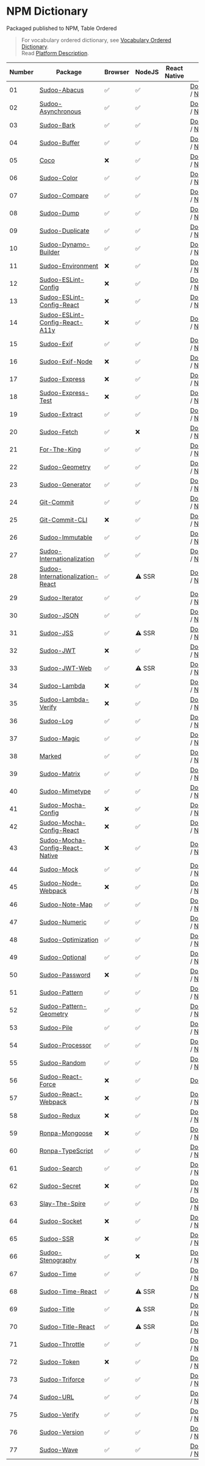 # NPM Dictionary

Packaged published to NPM, Table Ordered

> For vocabulary ordered dictionary, see [Vocabulary Ordered Dictionary](./vocabulary).  
> Read [Platform Description](./platform-description).

| Number | Package                                                                                      | Browser | NodeJS | React Native | Link                                                                                                             |
| ------ | -------------------------------------------------------------------------------------------- | ------- | ------ | ------------ | ---------------------------------------------------------------------------------------------------------------- |
| 01     | [Sudoo-Abacus](//github.com/SudoDotDog/Sudoo-Abacus)                                         | ✅       | ✅      |              | [Document](//abacus.sudo.dog) / [NPM](//npmjs.com/package/@sudoo/abacus)                                         |
| 02     | [Sudoo-Asynchronous](//github.com/SudoDotDog/Sudoo-Asynchronous)                             | ✅       | ✅      |              | [Document](//asynchronous.sudo.dog) / [NPM](//npmjs.com/package/@sudoo/asynchronous)                             |
| 03     | [Sudoo-Bark](//github.com/SudoDotDog/Sudoo-Bark)                                             | ✅       | ✅      |              | [Document](//bark.sudo.dog) / [NPM](//npmjs.com/package/@sudoo/bark)                                             |
| 04     | [Sudoo-Buffer](//github.com/SudoDotDog/Sudoo-Buffer)                                         | ✅       | ✅      |              | [Document](//buffer.sudo.dog) / [NPM](//npmjs.com/package/@sudoo/buffer)                                         |
| 05     | [Coco](//github.com/SudoDotDog/Coco)                                                         | ❌       | ✅      |              | [Document](//coco.sudo.dog) / [NPM](//npmjs.com/package/@sudoo/coco)                                             |
| 06     | [Sudoo-Color](//github.com/SudoDotDog/Sudoo-Color)                                           | ✅       | ✅      |              | [Document](//color.sudo.dog) / [NPM](//npmjs.com/package/@sudoo/color)                                           |
| 07     | [Sudoo-Compare](//github.com/SudoDotDog/Sudoo-Compare)                                       | ✅       | ✅      |              | [Document](//compare.sudo.dog) / [NPM](//npmjs.com/package/@sudoo/compare)                                       |
| 08     | [Sudoo-Dump](//github.com/SudoDotDog/Sudoo-Dump)                                             | ✅       | ✅      |              | [Document](//dump.sudo.dog) / [NPM](//npmjs.com/package/@sudoo/dump)                                             |
| 09     | [Sudoo-Duplicate](//github.com/SudoDotDog/Sudoo-Duplicate)                                   | ✅       | ✅      |              | [Document](//duplicate.sudo.dog) / [NPM](//npmjs.com/package/@sudoo/duplicate)                                   |
| 10     | [Sudoo-Dynamo-Builder](//github.com/SudoDotDog/Sudoo-Dynamo-Builder)                         | ✅       | ✅      |              | [Document](//dynamo-builder.sudo.dog) / [NPM](//npmjs.com/package/@sudoo/dynamo-builder)                         |
| 11     | [Sudoo-Environment](//github.com/SudoDotDog/Sudoo-Environment)                               | ❌       | ✅      |              | [Document](//environment.sudo.dog) / [NPM](//npmjs.com/package/@sudoo/environment)                               |
| 12     | [Sudoo-ESLint-Config](//github.com/SudoDotDog/Sudoo-ESLint-Config)                           | ❌       | ✅      |              | [Document](//eslint-config.sudo.dog) / [NPM](//npmjs.com/package/@sudoo/eslint-config)                           |
| 13     | [Sudoo-ESLint-Config-React](//github.com/SudoDotDog/Sudoo-ESLint-Config-React)               | ❌       | ✅      |              | [Document](//eslint-config-react.sudo.dog) / [NPM](//npmjs.com/package/@sudoo/eslint-config-react)               |
| 14     | [Sudoo-ESLint-Config-React-A11y](//github.com/SudoDotDog/Sudoo-ESLint-Config-React-A11y)     | ❌       | ✅      |              | [Document](//eslint-config-react-a11y.sudo.dog) / [NPM](//npmjs.com/package/@sudoo/eslint-config-react-a11y)     |
| 15     | [Sudoo-Exif](//github.com/SudoDotDog/Sudoo-Exif)                                             | ✅       | ✅      |              | [Document](//exif.sudo.dog) / [NPM](//npmjs.com/package/@sudoo/exif)                                             |
| 16     | [Sudoo-Exif-Node](//github.com/SudoDotDog/Sudoo-Exif-Node)                                   | ❌       | ✅      |              | [Document](//exif-node.sudo.dog) / [NPM](//npmjs.com/package/@sudoo/exif-node)                                   |
| 17     | [Sudoo-Express](//github.com/SudoDotDog/Sudoo-Express)                                       | ❌       | ✅      |              | [Document](//express.sudo.dog) / [NPM](//npmjs.com/package/@sudoo/express)                                       |
| 18     | [Sudoo-Express-Test](//github.com/SudoDotDog/Sudoo-Express-Test)                             | ❌       | ✅      |              | [Document](//express-test.sudo.dog) / [NPM](//npmjs.com/package/@sudoo/express-test)                             |
| 19     | [Sudoo-Extract](//github.com/SudoDotDog/Sudoo-Extract)                                       | ✅       | ✅      |              | [Document](//extract.sudo.dog) / [NPM](//npmjs.com/package/@sudoo/extract)                                       |
| 20     | [Sudoo-Fetch](//github.com/SudoDotDog/Sudoo-Fetch)                                           | ✅       | ❌      |              | [Document](//fetch.sudo.dog) / [NPM](//npmjs.com/package/@sudoo/fetch)                                           |
| 21     | [For-The-King](//github.com/SudoDotDog/For-The-King)                                         | ✅       | ✅      |              | [Document](//for-the-king.sudo.dog) / [NPM](//npmjs.com/package/for-the-king)                                    |
| 22     | [Sudoo-Geometry](//github.com/SudoDotDog/Sudoo-Geometry)                                     | ✅       | ✅      |              | [Document](//geometry.sudo.dog) / [NPM](//npmjs.com/package/@sudoo/geometry)                                     |
| 23     | [Sudoo-Generator](//github.com/SudoDotDog/Sudoo-Generator)                                   | ✅       | ✅      |              | [Document](//generator.sudo.dog) / [NPM](//npmjs.com/package/@sudoo/generator)                                   |
| 24     | [Git-Commit](//github.com/SudoDotDog/Git-Commit)                                             | ✅       | ✅      |              | [Document](//git-commit.sudo.dog) / [NPM](//npmjs.com/package/@sudoo/git-commit)                                 |
| 25     | [Git-Commit-CLI](//github.com/SudoDotDog/Git-Commit-CLI)                                     | ❌       | ✅      |              | [Document](//git-commit-cli.sudo.dog) / [NPM](//npmjs.com/package/@sudoo/git-commit-cli)                         |
| 26     | [Sudoo-Immutable](//github.com/SudoDotDog/Sudoo-Immutable)                                   | ✅       | ✅      |              | [Document](//immutable.sudo.dog) / [NPM](//npmjs.com/package/@sudoo/immutable)                                   |
| 27     | [Sudoo-Internationalization](//github.com/SudoDotDog/Sudoo-Internationalization)             | ✅       | ✅      |              | [Document](//internationalization.sudo.dog) / [NPM](//npmjs.com/package/@sudoo/internationalization)             |
| 28     | [Sudoo-Internationalization-React](//github.com/SudoDotDog/Sudoo-Internationalization-React) | ✅       | ⚠️ SSR |              | [Document](//internationalization-react.sudo.dog) / [NPM](//npmjs.com/package/@sudoo/internationalization-react) |
| 29     | [Sudoo-Iterator](//github.com/SudoDotDog/Sudoo-Iterator)                                     | ✅       | ✅      |              | [Document](//iterator.sudo.dog) / [NPM](//npmjs.com/package/@sudoo/iterator)                                     |
| 30     | [Sudoo-JSON](//github.com/SudoDotDog/Sudoo-JSON)                                             | ✅       | ✅      |              | [Document](//json.sudo.dog) / [NPM](//npmjs.com/package/@sudoo/json)                                             |
| 31     | [Sudoo-JSS](//github.com/SudoDotDog/Sudoo-JSS)                                               | ✅       | ⚠️ SSR |              | [Document](//jss.sudo.dog) / [NPM](//npmjs.com/package/@sudoo/jss)                                               |
| 32     | [Sudoo-JWT](//github.com/SudoDotDog/Sudoo-JWT)                                               | ❌       | ✅      |              | [Document](//jwt.sudo.dog) / [NPM](//npmjs.com/package/@sudoo/jwt)                                               |
| 33     | [Sudoo-JWT-Web](//github.com/SudoDotDog/Sudoo-JWT-Web)                                       | ✅       | ⚠️ SSR |              | [Document](//jwt-web.sudo.dog) / [NPM](//npmjs.com/package/@sudoo/jwt-web)                                       |
| 34     | [Sudoo-Lambda](//github.com/SudoDotDog/Sudoo-Lambda)                                         | ❌       | ✅      |              | [Document](//lambda.sudo.dog) / [NPM](//npmjs.com/package/@sudoo/lambda)                                         |
| 35     | [Sudoo-Lambda-Verify](//github.com/SudoDotDog/Sudoo-Lambda-Verify)                           | ❌       | ✅      |              | [Document](//lambda-verify.sudo.dog) / [NPM](//npmjs.com/package/@sudoo/lambda-verify)                           |
| 36     | [Sudoo-Log](//github.com/SudoDotDog/Sudoo-Log)                                               | ✅       | ✅      |              | [Document](//log.sudo.dog) / [NPM](//npmjs.com/package/@sudoo/log)                                               |
| 37     | [Sudoo-Magic](//github.com/SudoDotDog/Sudoo-Magic)                                           | ✅       | ✅      |              | [Document](//magic.sudo.dog) / [NPM](//npmjs.com/package/@sudoo/magic)                                           |
| 38     | [Marked](//github.com/SudoDotDog/Marked)                                                     | ✅       | ✅      |              | [Document](//marked.sudo.dog) / [NPM](//npmjs.com/package/@sudoo/marked)                                         |
| 39     | [Sudoo-Matrix](//github.com/SudoDotDog/Sudoo-Matrix)                                         | ✅       | ✅      |              | [Document](//matrix.sudo.dog) / [NPM](//npmjs.com/package/@sudoo/matrix)                                         |
| 40     | [Sudoo-Mimetype](//github.com/SudoDotDog/Sudoo-Mimetype)                                     | ✅       | ✅      |              | [Document](//mimetype.sudo.dog) / [NPM](//npmjs.com/package/@sudoo/mimetype)                                     |
| 41     | [Sudoo-Mocha-Config](//github.com/SudoDotDog/Sudoo-Mocha-Config)                             | ❌       | ✅      |              | [Document](//mocha-config.sudo.dog) / [NPM](//npmjs.com/package/@sudoo/mocha-config)                             |
| 42     | [Sudoo-Mocha-Config-React](//github.com/SudoDotDog/Sudoo-Mocha-Config-React)                 | ❌       | ✅      |              | [Document](//mocha-config-react.sudo.dog) / [NPM](//npmjs.com/package/@sudoo/mocha-config-react)                 |
| 43     | [Sudoo-Mocha-Config-React-Native](//github.com/SudoDotDog/Sudoo-Mocha-Config-React-Native)   | ❌       | ✅      |              | [Document](//mocha-config-rn.sudo.dog) / [NPM](//npmjs.com/package/@sudoo/mocha-config-react-native)             |
| 44     | [Sudoo-Mock](//github.com/SudoDotDog/Sudoo-Mock)                                             | ✅       | ✅      |              | [Document](//mock.sudo.dog) / [NPM](//npmjs.com/package/@sudoo/mock)                                             |
| 45     | [Sudoo-Node-Webpack](//github.com/SudoDotDog/Sudoo-Node-Webpack)                             | ❌       | ✅      |              | [Document](//node-webpack.sudo.dog) / [NPM](//npmjs.com/package/@sudoo/webpack-node)                             |
| 46     | [Sudoo-Note-Map](//github.com/SudoDotDog/Sudoo-Note-Map)                                     | ✅       | ✅      |              | [Document](//note-map.sudo.dog) / [NPM](//npmjs.com/package/@sudoo/note-map)                                     |
| 47     | [Sudoo-Numeric](//github.com/SudoDotDog/Sudoo-Numeric)                                       | ✅       | ✅      |              | [Document](//numeric.sudo.dog) / [NPM](//npmjs.com/package/@sudoo/numeric)                                       |
| 48     | [Sudoo-Optimization](//github.com/SudoDotDog/Sudoo-Optimization)                             | ✅       | ✅      |              | [Document](//optimization.sudo.dog) / [NPM](//npmjs.com/package/@sudoo/optimization)                             |
| 49     | [Sudoo-Optional](//github.com/SudoDotDog/Sudoo-Optional)                                     | ✅       | ✅      |              | [Document](//optional.sudo.dog) / [NPM](//npmjs.com/package/@sudoo/optional)                                     |
| 50     | [Sudoo-Password](//github.com/SudoDotDog/Sudoo-Password)                                     | ❌       | ✅      |              | [Document](//password.sudo.dog) / [NPM](//npmjs.com/package/@sudoo/password)                                     |
| 51     | [Sudoo-Pattern](//github.com/SudoDotDog/Sudoo-Pattern)                                       | ✅       | ✅      |              | [Document](//pattern.sudo.dog) / [NPM](//npmjs.com/package/@sudoo/pattern)                                       |
| 52     | [Sudoo-Pattern-Geometry](//github.com/SudoDotDog/Sudoo-Pattern-Geometry)                     | ✅       | ✅      |              | [Document](//pattern-geometry.sudo.dog) / [NPM](//npmjs.com/package/@sudoo/pattern-geometry)                     |
| 53     | [Sudoo-Pile](//github.com/SudoDotDog/Sudoo-Pile)                                             | ✅       | ✅      |              | [Document](//pile.sudo.dog) / [NPM](//npmjs.com/package/@sudoo/pile)                                             |
| 54     | [Sudoo-Processor](//github.com/SudoDotDog/Sudoo-Processor)                                   | ✅       | ✅      |              | [Document](//processor.sudo.dog) / [NPM](//npmjs.com/package/@sudoo/processor)                                   |
| 55     | [Sudoo-Random](//github.com/SudoDotDog/Sudoo-Random)                                         | ✅       | ✅      |              | [Document](//random.sudo.dog) / [NPM](//npmjs.com/package/@sudoo/random)                                         |
| 56     | [Sudoo-React-Force](//github.com/SudoDotDog/Sudoo-React-Force)                               | ❌       | ✅      |              | [Document](//react-force.sudo.dog)                                                                               |
| 57     | [Sudoo-React-Webpack](//github.com/SudoDotDog/Sudoo-React-Webpack)                           | ❌       | ✅      |              | [Document](//react-webpack.sudo.dog) / [NPM](//npmjs.com/package/@sudoo/webpack-react)                           |
| 58     | [Sudoo-Redux](//github.com/SudoDotDog/Sudoo-Redux)                                           | ❌       | ✅      |              | [Document](//redux.sudo.dog) / [NPM](//npmjs.com/package/@sudoo/redux)                                           |
| 59     | [Ronpa-Mongoose](//github.com/SudoDotDog/Ronpa-Mongoose)                                     | ❌       | ✅      |              | [Document](//ronpa-mongoose.sudo.dog) / [NPM](//npmjs.com/package/@ronpa/mongoose)                               |
| 60     | [Ronpa-TypeScript](//github.com/SudoDotDog/Ronpa-TypeScript)                                 | ✅       | ✅      |              | [Document](//ronpa-typescript.sudo.dog) / [NPM](//npmjs.com/package/ronpa)                                       |
| 61     | [Sudoo-Search](//github.com/SudoDotDog/Sudoo-Search)                                         | ✅       | ✅      |              | [Document](//search.sudo.dog) / [NPM](//npmjs.com/package/@sudoo/search)                                         |
| 62     | [Sudoo-Secret](//github.com/SudoDotDog/Sudoo-Secret)                                         | ❌       | ✅      |              | [Document](//secret.sudo.dog) / [NPM](//npmjs.com/package/@sudoo/secret)                                         |
| 63     | [Slay-The-Spire](//github.com/SudoDotDog/Slay-The-Spire)                                     | ✅       | ✅      |              | [Document](//secret.sudo.dog) / [NPM](//npmjs.com/package/slay-the-spire)                                        |
| 64     | [Sudoo-Socket](//github.com/SudoDotDog/Sudoo-Socket)                                         | ❌       | ✅      |              | [Document](//slay-the-spire.sudo.dog) / [NPM](//npmjs.com/package/@sudoo/socket)                                 |
| 65     | [Sudoo-SSR](//github.com/SudoDotDog/Sudoo-SSR)                                               | ❌       | ✅      |              | [Document](//ssr.sudo.dog) / [NPM](//npmjs.com/package/@sudoo/ssr)                                               |
| 66     | [Sudoo-Stenography](//github.com/SudoDotDog/Sudoo-Stenography)                               | ✅       | ❌      |              | [Document](//stenography.sudo.dog) / [NPM](//npmjs.com/package/@sudoo/stenography)                               |
| 67     | [Sudoo-Time](//github.com/SudoDotDog/Sudoo-Time)                                             | ✅       | ✅      |              | [Document](//time.sudo.dog) / [NPM](//npmjs.com/package/@sudoo/time)                                             |
| 68     | [Sudoo-Time-React](//github.com/SudoDotDog/Sudoo-Time-React)                                 | ✅       | ⚠️ SSR |              | [Document](//time-react.sudo.dog) / [NPM](//npmjs.com/package/@sudoo/time-react)                                 |
| 69     | [Sudoo-Title](//github.com/SudoDotDog/Sudoo-Title)                                           | ✅       | ⚠️ SSR |              | [Document](//title.sudo.dog) / [NPM](//npmjs.com/package/@sudoo/title)                                           |
| 70     | [Sudoo-Title-React](//github.com/SudoDotDog/Sudoo-Title-React)                               | ✅       | ⚠️ SSR |              | [Document](//title-react.sudo.dog) / [NPM](//npmjs.com/package/@sudoo/title-react)                               |
| 71     | [Sudoo-Throttle](//github.com/SudoDotDog/Sudoo-Throttle)                                     | ✅       | ✅      |              | [Document](//throttle.sudo.dog) / [NPM](//npmjs.com/package/@sudoo/throttle)                                     |
| 72     | [Sudoo-Token](//github.com/SudoDotDog/Sudoo-Token)                                           | ❌       | ✅      |              | [Document](//token.sudo.dog) / [NPM](//npmjs.com/package/@sudoo/token)                                           |
| 73     | [Sudoo-Triforce](//github.com/SudoDotDog/Sudoo-Triforce)                                     | ✅       | ✅      |              | [Document](//triforce.sudo.dog) / [NPM](//npmjs.com/package/@sudoo/triforce)                                     |
| 74     | [Sudoo-URL](//github.com/SudoDotDog/Sudoo-URL)                                               | ✅       | ✅      |              | [Document](//url.sudo.dog) / [NPM](//npmjs.com/package/@sudoo/url)                                               |
| 75     | [Sudoo-Verify](//github.com/SudoDotDog/Sudoo-Verify)                                         | ✅       | ✅      |              | [Document](//verify.sudo.dog) / [NPM](//npmjs.com/package/@sudoo/verify)                                         |
| 76     | [Sudoo-Version](//github.com/SudoDotDog/Sudoo-Version)                                       | ✅       | ✅      |              | [Document](//version.sudo.dog) / [NPM](//npmjs.com/package/@sudoo/version)                                       |
| 77     | [Sudoo-Wave](//github.com/SudoDotDog/Sudoo-Wave)                                             | ✅       | ✅      |              | [Document](//wave.sudo.dog) / [NPM](//npmjs.com/package/@sudoo/wave)                                             |
